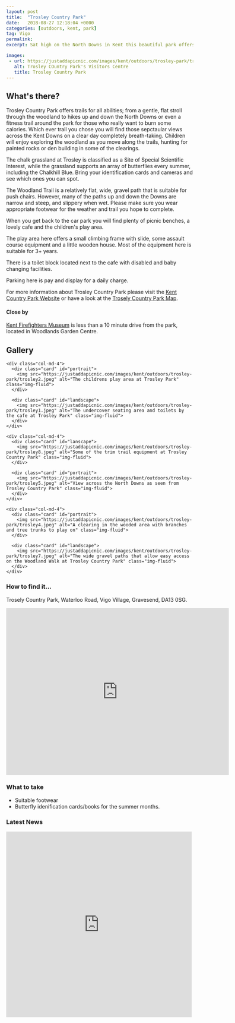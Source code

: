 ```yaml
---
layout: post
title:  "Trosley Country Park"
date:   2018-08-27 12:18:04 +0000
categories: [outdoors, kent, park]
tag: Vigo
permalink: 
excerpt: Sat high on the North Downs in Kent this beautiful park offers spectacular views from several spots around the park. There are trails for all abilities, a cafe, toilets and a small children's play area to enjoy.

images: 
 - url: https://justaddapicnic.com/images/kent/outdoors/trosley-park/trosley1.jpeg
   alt: Trosley COuntry Park's Visitors Centre
   title: Trosley Country Park
---
```


## What's there?
Trosley Country Park offers trails for all abilities; from a gentle, flat stroll through the woodland to hikes up and down the North Downs or even a fitness trail around the park for those who really want to burn some calories.  Which ever trail you chose you will find those sepctaular views across the Kent Downs on a clear day completely breath-taking.  Children will enjoy exploring the woodland as you move along the trails, hunting for painted rocks or den building in some of the clearings.

The chalk grassland at Trosley is classified as a Site of Special Scientific Interest, while the grassland supports an array of butterflies every summer, including the Chalkhill Blue. Bring your identification cards and cameras and see which ones you can spot.

The Woodland Trail is a relatively flat, wide, gravel path that is suitable for push chairs.  However, many of the paths up and down the Downs are narrow and steep, and slippery when wet.  Please make sure you wear appropriate footwear for the weather and trail you hope to complete.

When you get back to the car park you will find plenty of picnic benches, a lovely cafe and the children's play area.

The play area here offers a small climbing frame with slide, some assault course equipment and a little wooden house.  Most of the equipment here is suitable for 3+ years.

There is a toilet block located next to the cafe with disabled and baby changing facilities.

Parking here is pay and display for a daily charge.

For more information about Trosley Country Park please visit the [Kent Country Park Website](https://www.kent.gov.uk/leisure-and-community/kent-country-parks/trosley-country-park#park-summary) or have a look at the [Trosely Country Park Map](https://www.kent.gov.uk/__data/assets/pdf_file/0019/3853/Trosley-Country-Park-leaflet.pdf).

#### Close by
[Kent Firefighters Museum](/indoors/kent/museum/2018/08/27/firefighters-museum.html) is less than a 10 minute drive from the park, located in Woodlands Garden Centre.

## Gallery

<div class="container">

  <div class="row">

    <div class="col-md-4">
      <div class="card" id="portrait">
        <img src="https://justaddapicnic.com/images/kent/outdoors/trosley-park/trosley2.jpeg" alt="The childrens play area at Trosley Park" class="img-fluid">
      </div>

      <div class="card" id="landscape">
        <img src="https://justaddapicnic.com/images/kent/outdoors/trosley-park/trosley1.jpeg" alt="The undercover seating area and toilets by the cafe at Trosley Park" class="img-fluid">
      </div>  
    </div>

    <div class="col-md-4">
      <div class="card" id="lanscape">
        <img src="https://justaddapicnic.com/images/kent/outdoors/trosley-park/trosley8.jpeg" alt="Some of the trim trail equipment at Trosley Country Park" class="img-fluid">
      </div>

      <div class="card" id="portrait">
        <img src="https://justaddapicnic.com/images/kent/outdoors/trosley-park/trosley5.jpeg" alt="View across the North Downs as seen from Trosley Country Park" class="img-fluid">
      </div>
    </div>

    <div class="col-md-4">
      <div class="card" id="portrait">
        <img src="https://justaddapicnic.com/images/kent/outdoors/trosley-park/trosley4.jpeg" alt="A clearing in the wooded area with branches and tree trunks to play on" class="img-fluid">
      </div>

      <div class="card" id="landscape">
        <img src="https://justaddapicnic.com/images/kent/outdoors/trosley-park/trosley7.jpeg" alt="The wide gravel paths that allow easy access on the Woodland Walk at Trosley Country Park" class="img-fluid">
      </div>
    </div>

  </div>      
</div>


### How to find it...
Trosely Country Park, Waterloo Road, Vigo Village, Gravesend, DA13 0SG.

<iframe src="https://www.google.com/maps/embed?pb=!1m18!1m12!1m3!1d4986.465243728967!2d0.3376069317010052!3d51.32524105221356!2m3!1f0!2f0!3f0!3m2!1i1024!2i768!4f13.1!3m3!1m2!1s0x47df4ae82c9a9813%3A0xe958b61c38f8e8c!2sTrosley+Country+Park!5e0!3m2!1sen!2suk!4v1536145742801" width="600" height="450" frameborder="0" style="border:0" allowfullscreen></iframe>

### What to take
* Suitable footwear
* Butterfly idenification cards/books for the summer months.

### Latest News

<div class="container">
  <div class="row">
    <div class="col-md-6">
      <!-- Facebook plugin code -->
      <iframe src="https://www.facebook.com/plugins/page.php?href=https%3A%2F%2Fwww.facebook.com%2FTrosleyCountryPark%2F&tabs=timeline&width=500&height=500&small_header=true&adapt_container_width=true&hide_cover=false&show_facepile=false&appId" width="500" height="500" style="border:none;overflow:hidden" scrolling="no" frameborder="0" allowTransparency="true" allow="encrypted-media"></iframe>
    </div>
  </div>
</div>
